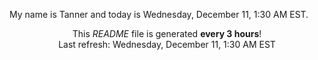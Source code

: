 My name is Tanner and today is Wednesday, December 11, 1:30 AM EST.

<p align="center">This <i>README</i> file is generated <b>every 3 hours</b>!</br>Last refresh: Wednesday, December 11, 1:30 AM EST<br /></p>
